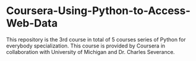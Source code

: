 # Coursera-Using-Python-to-Access-Web-Data
This repository is the 3rd course in total of 5 courses series of Python for everybody specialization. This course is provided by Coursera in collaboration with University of Michigan and Dr. Charles Severance. 
